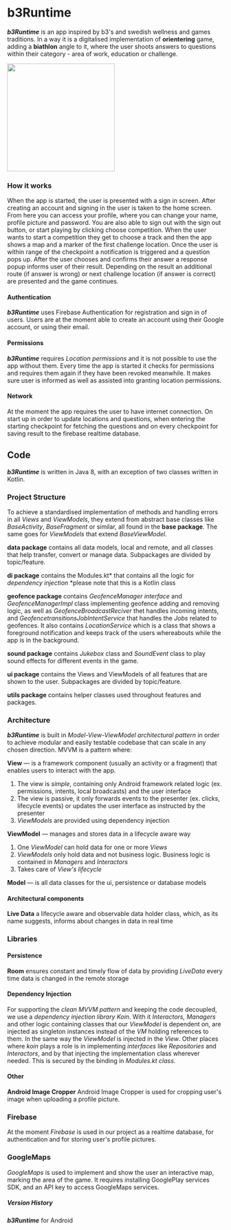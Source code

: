# b3Runtime

***b3Runtime*** is an app inspired by b3's and swedish wellness and games traditions. In a way it is a digitalised 
implementation of **orientering** game, adding a **biathlon** angle to it, where the user shoots answers to questions 
within their category - area of work, education or challenge.

<img src="https://firebasestorage.googleapis.com/v0/b/b3runtimedev-cc9d4.appspot.com/o/runtime_files%2FreadyToStart.png?alt=media&token=e1ced99c-bed1-4e31-b89f-e0d285b99c62" width="250">

### How it works
When the app is started, the user is presented with a sign in screen. After creating an account and signing in
the user is taken to the home screen. From here you can access your profile, where you can change your name,
profile picture and password. You are also able to sign out with the sign out button, or start playing by clicking choose competition.
When the user wants to start a competition they get to choose a track and then the app
shows a map and a marker of the first challenge location. Once the user is within range of the checkpoint a notification
is triggered and a question pops up. After the user chooses and confirms their answer a response
popup informs user of their result. Depending on the result an additional route (if answer is wrong) or next challenge 
location (if answer is correct) are presented and the game continues.

#### Authentication
***b3Runtime*** uses Firebase Authentication for registration and sign in of users. Users are at the moment able to create an account
using their Google account, or using their email.

#### Permissions
***b3Runtime*** requires *Location permissions* and it is not possible to use the app without them. 
Every time the app is started it checks for permissions and requires them again if they have been revoked 
meanwhile. It makes sure user is informed as well as assisted into granting location permissions.

#### Network
At the moment the app requires the user to have internet connection. On start up in order to
update locations and questions, when entering the starting checkpoint for fetching the questions and
on every checkpoint for saving result to the firebase realtime database.

## Code
***b3Runtime*** is written in Java 8, with an exception of two classes written in Kotlin. 

### Project Structure
To achieve a standardised implementation of methods and handling errors in all *Views* and *ViewModels*,
they extend from abstract base classes like *BaseActivity*, *BaseFragment* or similar, all found in 
the **base package**. The same goes for *ViewModels* that extend *BaseViewModel*.

**data package** contains all data models, local and remote, and all classes that help transfer, convert or manage data. 
Subpackages are divided by topic/feature. 

**di package** contains the Modules.kt* that contains all the logic for *dependency injection*
*please note that this is a Kotlin class

**geofence package** contains *GeofenceManager interface* and *GeofenceManagerImpl* class implementing geofence adding
 and removing logic, as well as *GeofenceBroadcastReciver* thet handles incoming intents, and *GeofencetransitionsJobIntentService*
 that handles the *Jobs* related to geofences. It also contains *LocationService* which is a class that shows a foreground notification
 and keeps track of the users whereabouts while the app is in the background.

 **sound package** contains *Jukebox* class and *SoundEvent* class to play sound effects for different events in the game.

**ui package** contains the Views and ViewModels of all features that are shown to the user. Subpackages 
are divided by topic/feature.

**utils package** contains helper classes used throughout features and packages.

### Architecture
***b3Runtime*** is built in *Model-View-ViewModel architectural pattern* in order to achieve modular and easily testable 
codebase that can scale in any chosen direction. MVVM is a pattern where:

**View** —  is a framework component (usually an activity or a fragment) that enables users to interact with the app.
1. The view is *simple*, containing only Android framework related logic (ex. permissions, intents, local broadcasts) 
and the user interface
2. The view is passive, it only forwards events to the presenter (ex. clicks, lifecycle events) or updates the user 
interface as instructed by the presenter
3. *ViewModels*  are provided using dependency injection
 
**ViewModel** — manages and stores data in a lifecycle aware way
1. One *ViewModel* can hold data for one or more *Views*
2. *ViewModels* only hold data and not business logic. Business logic is contained in *Managers* and *Interactors*
3. Takes care of *View's lifecycle*

**Model** — is all data classes for the ui, persistence or database models

#### Architectural components
**Live Data** a lifecycle aware and observable data holder class, which, as its name suggests, informs about 
changes in data in real time

### Libraries
#### Persistence
**Room** ensures constant and timely flow of data by providing *LiveData* every time data is changed in the remote storage

#### Dependency Injection
For supporting the *clean MVVM pattern* and keeping the code decoupled, we use a *dependency injection library Koin*. 
With it *Interactors, Managers* and other logic containing classes that our *ViewModel* is dependent on, are injected
as singleton instances instead of the *VM* holding references to them. In the same way the *ViewModel* is injected in the *View*.
Other places where *koin* plays a role is in implementing *interfaces* like *Repositories* and *Interactors*,
and by that injecting the implementation class wherever needed. This is secured by the binding in *Modules.kt class*.

#### Other
**Android Image Cropper**
Android Image Cropper is used for cropping user's image when uploading a profile picture.

### Firebase
At the moment *Firebase* is used in our project as a realtime database, for authentication and for storing user's profile pictures.

### GoogleMaps
*GoogleMaps* is used to implement and show the user an interactive map, marking the area of the game. It requires 
installing GooglePlay services SDK, and an API key to access GoogleMaps services.

##### Version History
***b3Runtime*** for Android